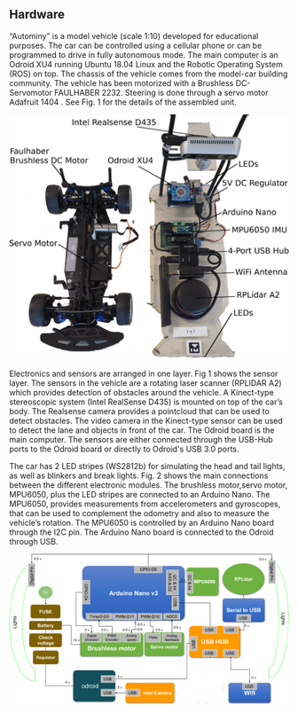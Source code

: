 ## Hardware

“Autominy” is a model vehicle (scale 1:10) developed for educational purposes. The car can be controlled using a cellular phone or can be programmed to drive in fully autonomous mode. The main computer is an Odroid XU4 running Ubuntu 18.04 Linux and the Robotic Operating System (ROS) on top. The chassis of the vehicle comes from the model-car building community. The vehicle has been motorized with a Brushless DC-Servomotor FAULHABER 2232. Steering is done through a servo motor Adafruit 1404 . See Fig. 1 for the details of the assembled unit.

![hardware](../assets/images/hardware.jpg)

Electronics and sensors are arranged in one layer. Fig 1 shows the sensor layer. The sensors in the vehicle are a rotating laser scanner (RPLIDAR A2) which provides detection of obstacles around the vehicle. A Kinect-type stereoscopic system (Intel RealSense D435) is mounted on top of the car’s body. The Realsense camera provides a pointcloud that can be used to detect obstacles. The video camera in the Kinect-type sensor can be used to detect the lane and objects in front of the car. The Odroid board is the main computer. The sensors are either connected through the USB-Hub ports to the Odroid board or directly to Odroid's USB 3.0 ports.

The car has 2 LED stripes (WS2812b) for simulating the head and tail lights, as well as blinkers and break lights. Fig. 2 shows the main connections between the different electronic modules. The brushless motor,servo motor, MPU6050, plus the LED stripes are connected to an Arduino Nano. The MPU6050, provides measurements from accelerometers and gyroscopes, that can be used to complement the odometry and also to measure the vehicle’s rotation. The MPU6050 is controlled by an Arduino Nano board through the I2C pin. The Arduino Nano board is connected to the Odroid through USB.

![diagram](../assets/images/diagram.png)
